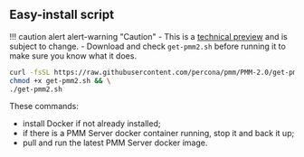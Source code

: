 ## Easy-install script

!!! caution alert alert-warning "Caution"
    - This is a [technical preview] and is subject to change.
    - Download and check `get-pmm2.sh` before running it to make sure you know what it does.

```sh
curl -fsSL https://raw.githubusercontent.com/percona/pmm/PMM-2.0/get-pmm.sh -o get-pmm2.sh && \
chmod +x get-pmm2.sh && \
./get-pmm2.sh
```

These commands:

- install Docker if not already installed;
- if there is a PMM Server docker container running, stop it and back it up;
- pull and run the latest PMM Server docker image.

[technical preview]: ../../details/glossary.md#technical-preview